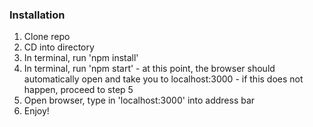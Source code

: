 ### Installation
1. Clone repo
2. CD into directory
3. In terminal, run 'npm install'
4. In terminal, run 'npm start' - at this point, the browser should automatically open and take you to localhost:3000 - if this does not happen, proceed to step 5
5. Open browser, type in 'localhost:3000' into address bar
6. Enjoy!
